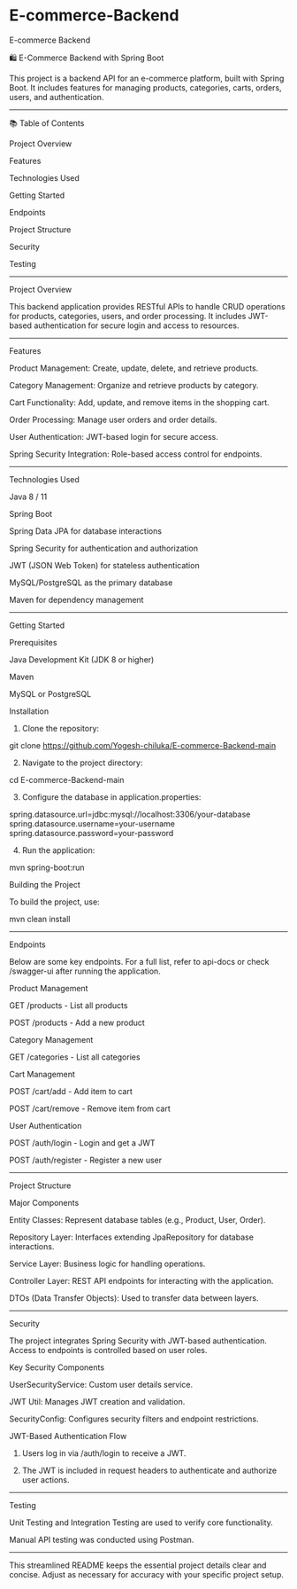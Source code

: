 # E-commerce-Backend
E-commerce Backend

🛍️ E-Commerce Backend with Spring Boot

This project is a backend API for an e-commerce platform, built with Spring Boot. It includes features for managing products, categories, carts, orders, users, and authentication.


---

📚 Table of Contents

Project Overview

Features

Technologies Used

Getting Started

Endpoints

Project Structure

Security

Testing



---

Project Overview

This backend application provides RESTful APIs to handle CRUD operations for products, categories, users, and order processing. It includes JWT-based authentication for secure login and access to resources.


---

Features

Product Management: Create, update, delete, and retrieve products.

Category Management: Organize and retrieve products by category.

Cart Functionality: Add, update, and remove items in the shopping cart.

Order Processing: Manage user orders and order details.

User Authentication: JWT-based login for secure access.

Spring Security Integration: Role-based access control for endpoints.



---

Technologies Used

Java 8 / 11

Spring Boot

Spring Data JPA for database interactions

Spring Security for authentication and authorization

JWT (JSON Web Token) for stateless authentication

MySQL/PostgreSQL as the primary database

Maven for dependency management



---

Getting Started

Prerequisites

Java Development Kit (JDK 8 or higher)

Maven

MySQL or PostgreSQL


Installation

1. Clone the repository:

git clone https://github.com/Yogesh-chiluka/E-commerce-Backend-main


2. Navigate to the project directory:

cd E-commerce-Backend-main


3. Configure the database in application.properties:

spring.datasource.url=jdbc:mysql://localhost:3306/your-database
spring.datasource.username=your-username
spring.datasource.password=your-password


4. Run the application:

mvn spring-boot:run



Building the Project

To build the project, use:

mvn clean install


---

Endpoints

Below are some key endpoints. For a full list, refer to api-docs or check /swagger-ui after running the application.

Product Management

GET /products - List all products

POST /products - Add a new product


Category Management

GET /categories - List all categories


Cart Management

POST /cart/add - Add item to cart

POST /cart/remove - Remove item from cart


User Authentication

POST /auth/login - Login and get a JWT

POST /auth/register - Register a new user




---

Project Structure

Major Components

Entity Classes: Represent database tables (e.g., Product, User, Order).

Repository Layer: Interfaces extending JpaRepository for database interactions.

Service Layer: Business logic for handling operations.

Controller Layer: REST API endpoints for interacting with the application.

DTOs (Data Transfer Objects): Used to transfer data between layers.



---

Security

The project integrates Spring Security with JWT-based authentication. Access to endpoints is controlled based on user roles.

Key Security Components

UserSecurityService: Custom user details service.

JWT Util: Manages JWT creation and validation.

SecurityConfig: Configures security filters and endpoint restrictions.


JWT-Based Authentication Flow

1. Users log in via /auth/login to receive a JWT.


2. The JWT is included in request headers to authenticate and authorize user actions.




---

Testing

Unit Testing and Integration Testing are used to verify core functionality.

Manual API testing was conducted using Postman.



---

This streamlined README keeps the essential project details clear and concise. Adjust as necessary for accuracy with your specific project setup.

